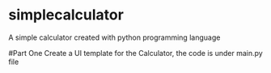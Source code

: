 # simplecalculator
A simple calculator created with python programming language

#Part One
Create a UI template for the Calculator, the code is under main.py file
